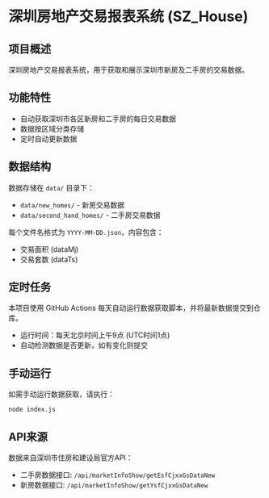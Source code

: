 # 深圳房地产交易报表系统 (SZ_House)

## 项目概述

深圳房地产交易报表系统，用于获取和展示深圳市新房及二手房的交易数据。

## 功能特性

- 自动获取深圳市各区新房和二手房的每日交易数据
- 数据按区域分类存储
- 定时自动更新数据

## 数据结构

数据存储在 `data/` 目录下：
- `data/new_homes/` - 新房交易数据
- `data/second_hand_homes/` - 二手房交易数据

每个文件名格式为 `YYYY-MM-DD.json`，内容包含：
- 交易面积 (dataMj)
- 交易套数 (dataTs)

## 定时任务

本项目使用 GitHub Actions 每天自动运行数据获取脚本，并将最新数据提交到仓库。

- 运行时间：每天北京时间上午9点 (UTC时间1点)
- 自动检测数据是否更新，如有变化则提交

## 手动运行

如需手动运行数据获取，请执行：

```bash
node index.js
```

## API来源

数据来自深圳市住房和建设局官方API：
- 二手房数据接口: `/api/marketInfoShow/getEsfCjxxGsDataNew`
- 新房数据接口: `/api/marketInfoShow/getYsfCjxxGsDataNew`